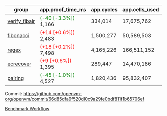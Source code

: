 | group | app.proof_time_ms | app.cycles | app.cells_used | leaf.proof_time_ms | leaf.cycles | leaf.cells_used |
| -- | -- | -- | -- | -- | -- | -- |
| [verify_fibair](https://github.com/openvm-org/openvm/blob/benchmark-results/benchmarks-pr/1620/verify_fibair-66d85dfa9f520d10c9a29fe0bdf811f1b65706ef.md) |<span style='color: green'>(-40 [-3.3%])</span> 1,166 |  334,014 |  17,675,762 |- | - | - |
| [fibonacci](https://github.com/openvm-org/openvm/blob/benchmark-results/benchmarks-pr/1620/fibonacci-66d85dfa9f520d10c9a29fe0bdf811f1b65706ef.md) |<span style='color: red'>(+14 [+0.6%])</span> 2,483 |  1,500,277 |  50,589,503 |- | - | - |
| [regex](https://github.com/openvm-org/openvm/blob/benchmark-results/benchmarks-pr/1620/regex-66d85dfa9f520d10c9a29fe0bdf811f1b65706ef.md) |<span style='color: red'>(+18 [+0.2%])</span> 7,498 |  4,165,226 |  166,511,152 |- | - | - |
| [ecrecover](https://github.com/openvm-org/openvm/blob/benchmark-results/benchmarks-pr/1620/ecrecover-66d85dfa9f520d10c9a29fe0bdf811f1b65706ef.md) |<span style='color: red'>(+9 [+0.6%])</span> 1,395 |  289,447 |  14,470,186 |- | - | - |
| [pairing](https://github.com/openvm-org/openvm/blob/benchmark-results/benchmarks-pr/1620/pairing-66d85dfa9f520d10c9a29fe0bdf811f1b65706ef.md) |<span style='color: green'>(-45 [-1.0%])</span> 4,527 |  1,820,436 |  95,832,407 |- | - | - |


Commit: https://github.com/openvm-org/openvm/commit/66d85dfa9f520d10c9a29fe0bdf811f1b65706ef

[Benchmark Workflow](https://github.com/openvm-org/openvm/actions/runs/14977821331)
